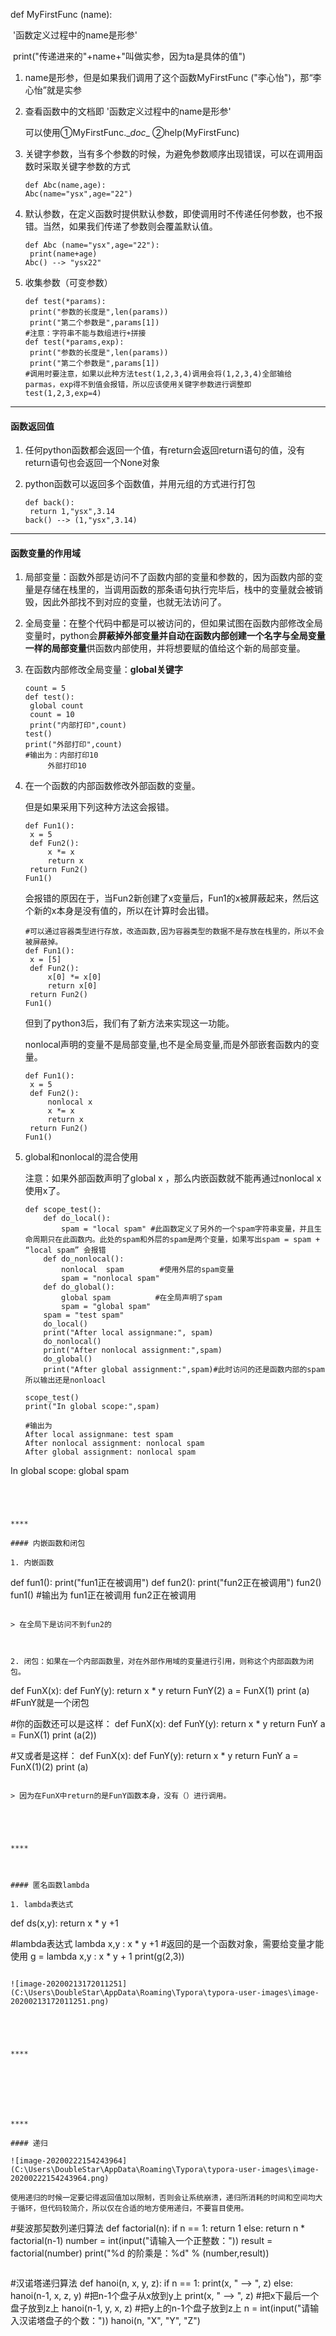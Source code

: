 def MyFirstFunc (name):

​		'函数定义过程中的name是形参'

​		print("传递进来的"+name+"叫做实参，因为ta是具体的值")

1. name是形参，但是如果我们调用了这个函数MyFirstFunc ("李心怡")，那“李心怡”就是实参

2. 查看函数中的文档即	'函数定义过程中的name是形参'

   可以使用①MyFirstFunc.\__doc__ ②help(MyFirstFunc)

3. 关键字参数，当有多个参数的时候，为避免参数顺序出现错误，可以在调用函数时采取关键字参数的方式

   ```
   def Abc(name,age):
   Abc(name="ysx",age="22")
   ```

4. 默认参数，在定义函数时提供默认参数，即使调用时不传递任何参数，也不报错。当然，如果我们传递了参数则会覆盖默认值。

   ```
   def Abc (name="ysx",age="22"):
   	print(name+age)
   Abc() --> "ysx22"
   ```

5. 收集参数（可变参数）

   ```
   def test(*params):
   	print("参数的长度是",len(params))
   	print("第二个参数是",params[1])
   #注意：字符串不能与数组进行+拼接
   def test(*params,exp):
   	print("参数的长度是",len(params))
   	print("第二个参数是",params[1])
   #调用时要注意，如果以此种方法test(1,2,3,4)调用会将(1,2,3,4)全部输给parmas，exp得不到值会报错，所以应该使用关键字参数进行调整即test(1,2,3,exp=4)
   ```

   

****

#### 函数返回值

1. 任何python函数都会返回一个值，有return会返回return语句的值，没有return语句也会返回一个None对象

2. python函数可以返回多个函数值，并用元组的方式进行打包

   ```
   def back():
   	return 1,"ysx",3.14
   back() --> (1,"ysx",3.14)
   ```



****

#### 函数变量的作用域

1. 局部变量：函数外部是访问不了函数内部的变量和参数的，因为函数内部的变量是存储在栈里的，当调用函数的那条语句执行完毕后，栈中的变量就会被销毁，因此外部找不到对应的变量，也就无法访问了。

2. 全局变量：在整个代码中都是可以被访问的，但如果试图在函数内部修改全局变量时，python会**屏蔽掉外部变量并自动在函数内部创建一个名字与全局变量一样的局部变量**供函数内部使用，并将想要赋的值给这个新的局部变量。

3. 在函数内部修改全局变量：**global关键字**

   ```
   count = 5
   def test():
   	global count
   	count = 10
   	print("内部打印",count)
   test()	
   print("外部打印",count)
   #输出为：内部打印10
   		外部打印10
   ```

   

4. 在一个函数的内部函数修改外部函数的变量。

   但是如果采用下列这种方法这会报错。

   ```
   def Fun1():
   	x = 5
   	def Fun2():
   		x *= x 
   		return x
   	return Fun2()
   Fun1()
   ```

   会报错的原因在于，当Fun2新创建了x变量后，Fun1的x被屏蔽起来，然后这个新的x本身是没有值的，所以在计算时会出错。

   ```
   #可以通过容器类型进行存放，改造函数,因为容器类型的数据不是存放在栈里的，所以不会被屏蔽掉。
   def Fun1():
   	x = [5]
   	def Fun2():
   		x[0] *= x[0] 
   		return x[0]
   	return Fun2()
   Fun1()
   ```

   但到了python3后，我们有了新方法来实现这一功能。

   nonlocal声明的变量不是局部变量,也不是全局变量,而是外部嵌套函数内的变量。

   ```
   def Fun1():
   	x = 5
   	def Fun2():
   		nonlocal x
   		x *= x 
   		return x
   	return Fun2()
   Fun1()
   ```

5. global和nonlocal的混合使用

   注意：如果外部函数声明了global x ，那么内嵌函数就不能再通过nonlocal x 使用x了。
   
   ```
   def scope_test():
       def do_local():
           spam = "local spam" #此函数定义了另外的一个spam字符串变量，并且生命周期只在此函数内。此处的spam和外层的spam是两个变量，如果写出spam = spam + “local spam” 会报错
       def do_nonlocal():
           nonlocal  spam        #使用外层的spam变量
           spam = "nonlocal spam"
       def do_global():
           global spam          #在全局声明了spam
           spam = "global spam"
       spam = "test spam"
       do_local()
       print("After local assignmane:", spam)
       do_nonlocal()
       print("After nonlocal assignment:",spam)
       do_global()
       print("After global assignment:",spam)#此时访问的还是函数内部的spam 所以输出还是nonloacl
    
   scope_test()
   print("In global scope:",spam)
   
   #输出为
   After local assignmane: test spam
   After nonlocal assignment: nonlocal spam
   After global assignment: nonlocal spam
In global scope: global spam
   ```
   



****

#### 内嵌函数和闭包

1. 内嵌函数

```
def fun1():
        print("fun1正在被调用")
        def fun2():
                print("fun2正在被调用")
        fun2()
fun1()
#输出为
fun1正在被调用
fun2正在被调用
```

> 在全局下是访问不到fun2的



2. 闭包：如果在一个内部函数里，对在外部作用域的变量进行引用，则称这个内部函数为闭包。

   ```
   def FunX(x):
           def FunY(y):
                   return x * y
           return FunY(2)
   a = FunX(1)
   print (a)
   #FunY就是一个闭包
   
   #你的函数还可以是这样：
   def FunX(x):
           def FunY(y):
                   return x * y
           return FunY
   a = FunX(1)
   print (a(2))
   
   #又或者是这样：
   def FunX(x):
           def FunY(y):
                   return x * y
           return FunY
   a = FunX(1)(2)
   print (a)
   ```

   > 因为在FunX中return的是FunY函数本身，没有（）进行调用。





****



#### 匿名函数lambda

1. lambda表达式

   ```
   def ds(x,y):
   	return x * y +1
   
   #lambda表达式
   lambda x,y : x * y +1 #返回的是一个函数对象，需要给变量才能使用
    g = lambda x,y : x * y + 1
    print(g(2,3))
   ```

   ![image-20200213172011251](C:\Users\DoubleStar\AppData\Roaming\Typora\typora-user-images\image-20200213172011251.png)





****







****

#### 递归

![image-20200222154243964](C:\Users\DoubleStar\AppData\Roaming\Typora\typora-user-images\image-20200222154243964.png)

使用递归的时候一定要记得返回值加以限制，否则会让系统崩溃，递归所消耗的时间和空间均大于循环，但代码较简介，所以仅在合适的地方使用递归，不要盲目使用。

```
#斐波那契数列递归算法
def factorial(n):
        if n == 1:
                return 1
        else:
                return n * factorial(n-1)
number = int(input("请输入一个正整数："))
result = factorial(number)
print("%d 的阶乘是：%d" % (number,result))
```

```
#汉诺塔递归算法
def hanoi(n, x, y, z):
        if n == 1:
                print(x, " --> ", z)
        else:
                hanoi(n-1, x, z, y)       #把n-1个盘子从x放到y上
                print(x, " --> ", z)       #把x下最后一个盘子放到z上
                hanoi(n-1, y, x, z)       #把y上的n-1个盘子放到z上
n = int(input("请输入汉诺塔盘子的个数："))
hanoi(n, "X", "Y", "Z")
```

